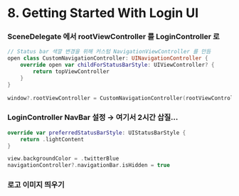 # **8. Getting Started With Login UI**

### SceneDelegate 에서 rootViewController 를 LoginController 로

```swift
// Status bar 색깔 변경을 위해 커스텀 NavigationViewController 를 만듬
open class CustomNavigationController: UINavigationController {
    override open var childForStatusBarStyle: UIViewController? {
        return topViewController
    }
}
                       
window?.rootViewController = CustomNavigationController(rootViewController: LoginController())
```

### LoginController NavBar 설정 → 여기서 2시간 삽질…

```swift
override var preferredStatusBarStyle: UIStatusBarStyle {
    return .lightContent
}

view.backgroundColor = .twitterBlue
navigationController?.navigationBar.isHidden = true
```

### 로고 이미지 띄우기
